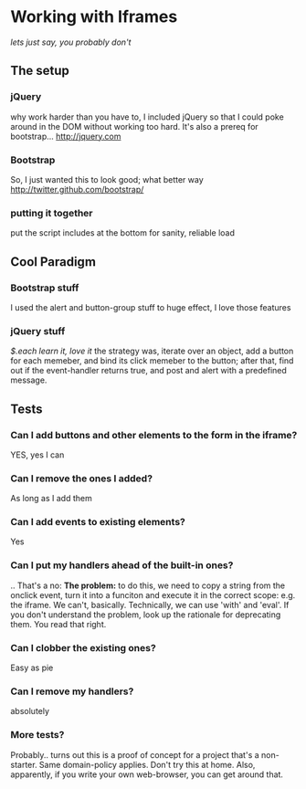 # Working with Iframes
*lets just say, you probably don't*
## The setup
### jQuery

why work harder than you have to, I included jQuery so that I could poke around in the DOM without working too hard. It's also a prereq for bootstrap...
http://jquery.com

### Bootstrap

So, I just wanted this to look good; what better way
http://twitter.github.com/bootstrap/

### putting it together
put the script includes at the bottom for sanity, reliable load

## Cool Paradigm
### Bootstrap stuff
I used the alert and button-group stuff to huge effect, I love those features
### jQuery stuff
*$.each learn it, love it*
the strategy was, iterate over an object, add a button for each memeber, and bind its click memeber to the button;
after that, find out if the event-handler returns true, and post and alert with a predefined message.

## Tests
### Can I add buttons and other elements to the form in the iframe?
 YES, yes I can
### Can I remove the ones I added?
 As long as I add them
### Can I add events to existing elements?
 Yes
### Can I put my handlers ahead of the built-in ones? 
.. That's a no:
**The problem:** to do this, we need to copy a string from the onclick event, turn it into a funciton and execute it in the correct scope: e.g. the iframe. We can't, basically.  Technically, we can use 'with' and 'eval'. If you don't understand the problem, look up the rationale for deprecating them. You read that right.
### Can I clobber the existing ones?
Easy as pie
### Can I remove my handlers?
absolutely
### More tests?
Probably..  turns out this is a proof of concept for a project that's a non-starter. Same domain-policy applies. Don't try this at home. Also, apparently, if you write your own web-browser, you can get around that.